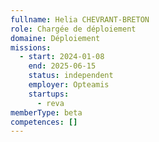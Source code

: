 ```yaml
---
fullname: Helia CHEVRANT-BRETON
role: Chargée de déploiement
domaine: Déploiement
missions:
  - start: 2024-01-08
    end: 2025-06-15
    status: independent
    employer: Opteamis
    startups:
      - reva
memberType: beta
competences: []
---
```

